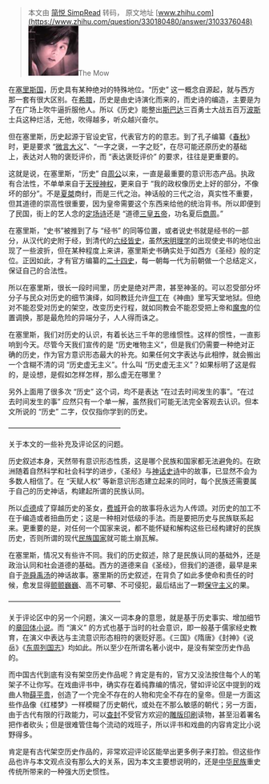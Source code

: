 > 本文由 [简悦 SimpRead](http://ksria.com/simpread/) 转码， 原文地址 [www.zhihu.com](https://www.zhihu.com/question/330180480/answer/3103376048) ![232426d24c3e2c9af5a57f022b54966c_MD5](../assets/232426d24c3e2c9af5a57f022b54966c_MD5.jpg)The Mow

在[塞里斯国](https://www.zhihu.com/search?q=%E5%A1%9E%E9%87%8C%E6%96%AF%E5%9B%BD&search_source=Entity&hybrid_search_source=Entity&hybrid_search_extra=%7B%22sourceType%22%3A%22answer%22%2C%22sourceId%22%3A3103376048%7D)，历史具有某种绝对的特殊地位。“历史” 这一概念自源起，就与西方那一套有很大区别。在[希腊](https://www.zhihu.com/search?q=%E5%B8%8C%E8%85%8A&search_source=Entity&hybrid_search_source=Entity&hybrid_search_extra=%7B%22sourceType%22%3A%22answer%22%2C%22sourceId%22%3A3103376048%7D)，历史是由史诗演化而来的，而史诗的编造，主要是为了在广场上吹牛逼折服他人。所以《历史》能整出[斯巴达](https://www.zhihu.com/search?q=%E6%96%AF%E5%B7%B4%E8%BE%BE&search_source=Entity&hybrid_search_source=Entity&hybrid_search_extra=%7B%22sourceType%22%3A%22answer%22%2C%22sourceId%22%3A3103376048%7D)三百勇士大战五百万[波斯](https://www.zhihu.com/search?q=%E6%B3%A2%E6%96%AF&search_source=Entity&hybrid_search_source=Entity&hybrid_search_extra=%7B%22sourceType%22%3A%22answer%22%2C%22sourceId%22%3A3103376048%7D)士兵这种烂活，无他，吹得越多，听众越兴奋尔。

但在塞里斯，历史起源于官设史官，代表官方的的意志。到了孔子编纂《[春秋](https://www.zhihu.com/search?q=%E6%98%A5%E7%A7%8B&search_source=Entity&hybrid_search_source=Entity&hybrid_search_extra=%7B%22sourceType%22%3A%22answer%22%2C%22sourceId%22%3A3103376048%7D)》时，更是要求 “[微言大义](https://www.zhihu.com/search?q=%E5%BE%AE%E8%A8%80%E5%A4%A7%E4%B9%89&search_source=Entity&hybrid_search_source=Entity&hybrid_search_extra=%7B%22sourceType%22%3A%22answer%22%2C%22sourceId%22%3A3103376048%7D)”、“一字之褒，一字之贬”，在尽可能还原历史的基础上，表达对人物的褒贬评价，而 “表达褒贬评价” 的要求，往往是更重要的。

这就是说，在塞里斯，“历史” 自[周公](https://www.zhihu.com/search?q=%E5%91%A8%E5%85%AC&search_source=Entity&hybrid_search_source=Entity&hybrid_search_extra=%7B%22sourceType%22%3A%22answer%22%2C%22sourceId%22%3A3103376048%7D)以来，一直是最重要的意识形态产品。执政有合法性，不单单来自于[天授神权](https://www.zhihu.com/search?q=%E5%A4%A9%E6%8E%88%E7%A5%9E%E6%9D%83&search_source=Entity&hybrid_search_source=Entity&hybrid_search_extra=%7B%22sourceType%22%3A%22answer%22%2C%22sourceId%22%3A3103376048%7D)，更来自于 “我的政权像历史上好的部分，不像坏的部分”。不是[夏桀](https://www.zhihu.com/search?q=%E5%A4%8F%E6%A1%80&search_source=Entity&hybrid_search_source=Entity&hybrid_search_extra=%7B%22sourceType%22%3A%22answer%22%2C%22sourceId%22%3A3103376048%7D)商纣，而是三代之治。神话般的三代之治，真实性不重要，但其道德的崇高性很重要，因为皇帝需要这个东西来给他的统治背书。所以即便到了民国，街上的艺人念的[定场诗](https://www.zhihu.com/search?q=%E5%AE%9A%E5%9C%BA%E8%AF%97&search_source=Entity&hybrid_search_source=Entity&hybrid_search_extra=%7B%22sourceType%22%3A%22answer%22%2C%22sourceId%22%3A3103376048%7D)还是 “道德[三皇五帝](https://www.zhihu.com/search?q=%E4%B8%89%E7%9A%87%E4%BA%94%E5%B8%9D&search_source=Entity&hybrid_search_source=Entity&hybrid_search_extra=%7B%22sourceType%22%3A%22answer%22%2C%22sourceId%22%3A3103376048%7D)，功名夏后[商周](https://www.zhihu.com/search?q=%E5%95%86%E5%91%A8&search_source=Entity&hybrid_search_source=Entity&hybrid_search_extra=%7B%22sourceType%22%3A%22answer%22%2C%22sourceId%22%3A3103376048%7D)。”

在塞里斯，“史书”被推到了与 “经书” 的同等位置，或者说史书就是经书的一部分，从汉代的史附于经，到清代的[六经皆史](https://www.zhihu.com/search?q=%E5%85%AD%E7%BB%8F%E7%9A%86%E5%8F%B2&search_source=Entity&hybrid_search_source=Entity&hybrid_search_extra=%7B%22sourceType%22%3A%22answer%22%2C%22sourceId%22%3A3103376048%7D)，虽然[宋明理学](https://www.zhihu.com/search?q=%E5%AE%8B%E6%98%8E%E7%90%86%E5%AD%A6&search_source=Entity&hybrid_search_source=Entity&hybrid_search_extra=%7B%22sourceType%22%3A%22answer%22%2C%22sourceId%22%3A3103376048%7D)的出现使史书的地位出现了一些波折，但在某种程度上来讲，塞里斯史书确实处于如西方《圣经》般的定位。正因如此，才有官方编纂的[二十四史](https://www.zhihu.com/search?q=%E4%BA%8C%E5%8D%81%E5%9B%9B%E5%8F%B2&search_source=Entity&hybrid_search_source=Entity&hybrid_search_extra=%7B%22sourceType%22%3A%22answer%22%2C%22sourceId%22%3A3103376048%7D)，每一朝每一代为前朝做一个总结定义，保证自己的合法性。

所以在塞里斯，很长一段时间里，历史是绝对严肃，甚至神圣的。可以忍受部分坏分子与民众对历史的细节演绎，如同教廷允许[但丁](https://www.zhihu.com/search?q=%E4%BD%86%E4%B8%81&search_source=Entity&hybrid_search_source=Entity&hybrid_search_extra=%7B%22sourceType%22%3A%22answer%22%2C%22sourceId%22%3A3103376048%7D)在《神曲》里写天堂地狱。但绝对不能忍受对历史的架空，改变历史行程，就如同教会不能忍受把上帝和[魔鬼](https://www.zhihu.com/search?q=%E9%AD%94%E9%AC%BC&search_source=Entity&hybrid_search_source=Entity&hybrid_search_extra=%7B%22sourceType%22%3A%22answer%22%2C%22sourceId%22%3A3103376048%7D)的位置调换，那是最危险的异端分子，人人得而诛之。

在塞里斯，我们对历史的认识，有着长达三千年的思维惯性。这样的惯性，一直影响到今天。尽管今天我们宣传的是 “历史唯物主义”，但是我们仍需要一种绝对正确的历史，作为官方意识形态最大的补充。如果任何文字表达与此相悖，就会搬出一个含糊不清的词 “历史虚无主义”。什么叫 “历史虚无主义”？如果标明了这是假的，是设想，是假如怎样怎样，那么虚无在哪里？

另外上面用了很多次 “历史” 这个词，均不是表达 “在过去时间发生的事”。“在过去时间发生的事” 应然只有一个单一解，虽然我们可能无法完全客观去认识。但本文所说的 “历史” 二字，仅仅指你学到的历史。

————————————————

关于本文的一些补充及评论区的问题。

历史叙述本身，天然带有意识形态性质，这是哪个民族和国家都无法避免的。在欧洲随着自然科学和社会科学的进步，《圣经》与[神话史诗](https://www.zhihu.com/search?q=%E7%A5%9E%E8%AF%9D%E5%8F%B2%E8%AF%97&search_source=Entity&hybrid_search_source=Entity&hybrid_search_extra=%7B%22sourceType%22%3A%22answer%22%2C%22sourceId%22%3A3103376048%7D)中的故事，已显然不会为多数人相信了。在 “天赋人权” 等新意识形态建立起来的同时，每个民族还需要属于自己的历史神话，构建起所谓的民族认同。

所以[贞德](https://www.zhihu.com/search?q=%E8%B4%9E%E5%BE%B7&search_source=Entity&hybrid_search_source=Entity&hybrid_search_extra=%7B%22sourceType%22%3A%22answer%22%2C%22sourceId%22%3A3103376048%7D)成了穿越历史的圣女，[费城](https://www.zhihu.com/search?q=%E8%B4%B9%E5%9F%8E&search_source=Entity&hybrid_search_source=Entity&hybrid_search_extra=%7B%22sourceType%22%3A%22answer%22%2C%22sourceId%22%3A3103376048%7D)开会的故事将永远为人传颂。对历史的加工不在于编造或者扭曲历史；这是一种相对低级的手法。而是要把历史与民族联系起来。更重要的是，对任何一个国家来说，都不能怀疑和解构这些已经构建好的民族历史，否则所谓的现代[民族国家](https://www.zhihu.com/search?q=%E6%B0%91%E6%97%8F%E5%9B%BD%E5%AE%B6&search_source=Entity&hybrid_search_source=Entity&hybrid_search_extra=%7B%22sourceType%22%3A%22answer%22%2C%22sourceId%22%3A3103376048%7D)就可能土崩瓦解。

在塞里斯，情况又有些许不同。我们的历史叙述，除了是民族认同的基础外，还是政治认同和社会道德的基础。西方的道德来自《圣经》，但我们的道德，最早是来自于[尧舜禹汤](https://www.zhihu.com/search?q=%E5%B0%A7%E8%88%9C%E7%A6%B9%E6%B1%A4&search_source=Entity&hybrid_search_source=Entity&hybrid_search_extra=%7B%22sourceType%22%3A%22answer%22%2C%22sourceId%22%3A3103376048%7D)的神话故事。塞里斯的历史叙述，在背负了如此多使命和责任的时候，愈发显得[颤颤巍巍](https://www.zhihu.com/search?q=%E9%A2%A4%E9%A2%A4%E5%B7%8D%E5%B7%8D&search_source=Entity&hybrid_search_source=Entity&hybrid_search_extra=%7B%22sourceType%22%3A%22answer%22%2C%22sourceId%22%3A3103376048%7D)、高不可攀、不可侵犯，最后结出了一颗[保守主义](https://www.zhihu.com/search?q=%E4%BF%9D%E5%AE%88%E4%B8%BB%E4%B9%89&search_source=Entity&hybrid_search_source=Entity&hybrid_search_extra=%7B%22sourceType%22%3A%22answer%22%2C%22sourceId%22%3A3103376048%7D)的果。

————————————————

关于评论区中的另一个问题，演义一词本身的意思，就是基于历史事实、增加细节的[章回体小说](https://www.zhihu.com/search?q=%E7%AB%A0%E5%9B%9E%E4%BD%93%E5%B0%8F%E8%AF%B4&search_source=Entity&hybrid_search_source=Entity&hybrid_search_extra=%7B%22sourceType%22%3A%22answer%22%2C%22sourceId%22%3A3103376048%7D)。而 “演义” 的方式也基于当时的社会意识，即一般基于儒家经史教育，在演义中表达与主流意识形态相符的褒贬好恶。《三国》《隋唐》《封神》《说岳》《[东周列国志](https://www.zhihu.com/search?q=%E4%B8%9C%E5%91%A8%E5%88%97%E5%9B%BD%E5%BF%97&search_source=Entity&hybrid_search_source=Entity&hybrid_search_extra=%7B%22sourceType%22%3A%22answer%22%2C%22sourceId%22%3A3103376048%7D)》均如此。所以至少在所谓名著小说中，是没有架空历史作品的。

而中国古代到底有没有架空历史作品呢？肯定是有的，官方又没法按住每个人的笔架子不让你写。在戏曲评书中，确实存在着纯靠编的情况，譬如评论区中提到的戏曲人物[薛平贵](https://www.zhihu.com/search?q=%E8%96%9B%E5%B9%B3%E8%B4%B5&search_source=Entity&hybrid_search_source=Entity&hybrid_search_extra=%7B%22sourceType%22%3A%22answer%22%2C%22sourceId%22%3A3103376048%7D)，创造了一个完全不存在的人物和完全不存在的皇帝。但是一方面这些作品像《红楼梦》一样模糊了历史朝代，或处在不那么敏感的朝代；另一方面，由于古代有限的行政能力，可以[查封](https://www.zhihu.com/search?q=%E6%9F%A5%E5%B0%81&search_source=Entity&hybrid_search_source=Entity&hybrid_search_extra=%7B%22sourceType%22%3A%22answer%22%2C%22sourceId%22%3A3103376048%7D)不受官方欢迎的[雕版印刷](https://www.zhihu.com/search?q=%E9%9B%95%E7%89%88%E5%8D%B0%E5%88%B7&search_source=Entity&hybrid_search_source=Entity&hybrid_search_extra=%7B%22sourceType%22%3A%22answer%22%2C%22sourceId%22%3A3103376048%7D)读物，甚至沿着署名把作者砍头；但是很难管住每个流动的戏班子，所以评书和戏曲的内容肯定比小说野得多。

肯定是有古代架空历史作品的，非常欢迎评论区能举出更多例子来打脸。但这些作品也许与本文观点没有那么大的关系，因为本文主要想说明的，还是[中华民族](https://www.zhihu.com/search?q=%E4%B8%AD%E5%8D%8E%E6%B0%91%E6%97%8F&search_source=Entity&hybrid_search_source=Entity&hybrid_search_extra=%7B%22sourceType%22%3A%22answer%22%2C%22sourceId%22%3A3103376048%7D)重史传统所带来的一种强大历史惯性。